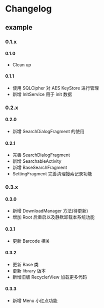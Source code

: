 # Changelog

## example

### 0.1.x

#### 0.1.0
* Clean up

#### 0.1.1
* 使用 SQLCipher 对 AES KeyStore 进行管理
* 新增 InitService 用于 init 数据

### 0.2.x

#### 0.2.0
* 新增 SearchDialogFragment 的使用

#### 0.2.1
* 完善 SearchDialogFragment
* 新增 SearchableActivity
* 新增 BaseSearchFragment
* SettingFragment 完善清理搜索记录功能

### 0.3.x

#### 0.3.0
* 新增 DownloadManager 方法(待更新)
* 增加 Root 后重启以及静默卸载本系统功能

#### 0.3.1
* 更新 Barcode 相关

#### 0.3.2
* 更新 Base 类
* 更新 library 版本
* 新增旧版 RecyclerView 加载更多代码

#### 0.3.3
* 新增 Menu 小红点功能


